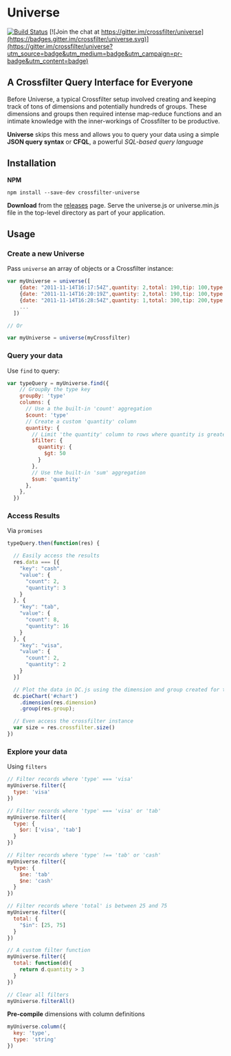 # Universe
[![Build Status](https://travis-ci.org/crossfilter/universe.svg?branch=master)](https://travis-ci.org/crossfilter/universe)
[![Join the chat at https://gitter.im/crossfilter/universe](https://badges.gitter.im/crossfilter/universe.svg)](https://gitter.im/crossfilter/universe?utm_source=badge&utm_medium=badge&utm_campaign=pr-badge&utm_content=badge)

## A Crossfilter Query Interface for Everyone
Before Universe, a typical Crossfilter setup involved creating and keeping track of tons of dimensions and potentially hundreds of groups. These dimensions and groups then required intense map-reduce functions and an intimate knowledge with the inner-workings of Crossfilter to be productive.

**Universe** skips this mess and allows you to query your data using a simple **JSON query syntax** or **CFQL**, a powerful *SQL-based query language*

## Installation

**NPM**
```shell
npm install --save-dev crossfilter-universe
```

**Download** from the [releases](https://github.com/crossfilter/universe/releases) page. Serve the universe.js or universe.min.js file in the top-level directory as part of your application.

## Usage

### Create a new Universe
Pass `universe` an array of objects or a Crossfilter instance:

```javascript
var myUniverse = universe([
    {date: "2011-11-14T16:17:54Z",quantity: 2,total: 190,tip: 100,type: "tab",productIDs: ["001"]},
    {date: "2011-11-14T16:20:19Z",quantity: 2,total: 190,tip: 100,type: "tab",productIDs: ["001", "005"]},
    {date: "2011-11-14T16:28:54Z",quantity: 1,total: 300,tip: 200,type: "visa",productIDs: ["004", "005"]},
    ...
  ])

// Or

var myUniverse = universe(myCrossfilter)
```

### Query your data
Use `find` to query:

```javascript
var typeQuery = myUniverse.find({
    // GroupBy the type key
    groupBy: 'type'
    columns: {
      // Use a the built-in 'count' aggregation
      $count: 'type'
      // Create a custom 'quantity' column
      quantity: {
        // Limit 'the quantity' column to rows where quantity is greater than 50
        $filter: {
          quantity: {
            $gt: 50
          }
        },
        // Use the built-in 'sum' aggregation
        $sum: 'quantity'
      },
    },
  })
```

### Access Results

Via `promises`

```javascript
typeQuery.then(function(res) {

  // Easily access the results
  res.data === [{
    "key": "cash",
    "value": {
      "count": 2,
      "quantity": 3
    }
  }, {
    "key": "tab",
    "value": {
      "count": 8,
      "quantity": 16
    }
  }, {
    "key": "visa",
    "value": {
      "count": 2,
      "quantity": 2
    }
  }]

  // Plot the data in DC.js using the dimension and group created for the query
  dc.pieChart('#chart')
    .dimension(res.dimension)
    .group(res.group);

  // Even access the crossfilter instance
  var size = res.crossfilter.size()
})
```

### Explore your data
Using `filters`

```javascript
// Filter records where 'type' === 'visa'
myUniverse.filter({
  type: 'visa'
})

// Filter records where 'type' === 'visa' or 'tab'
myUniverse.filter({
  type: {
    $or: ['visa', 'tab']
  }
})

// Filter records where 'type' !== 'tab' or 'cash'
myUniverse.filter({
  type: {
    $ne: 'tab'
    $ne: 'cash'
  }
})

// Filter records where 'total' is between 25 and 75
myUniverse.filter({
  total: {
    "$in": [25, 75]
  }
})

// A custom filter function
myUniverse.filter({
  total: function(d){
    return d.quantity > 3
  }
})

// Clear all filters
myUniverse.filterAll()
```

**Pre-compile** dimensions with column definitions

```javascript
myUniverse.column({
  key: 'type',
  type: 'string'
})
```
